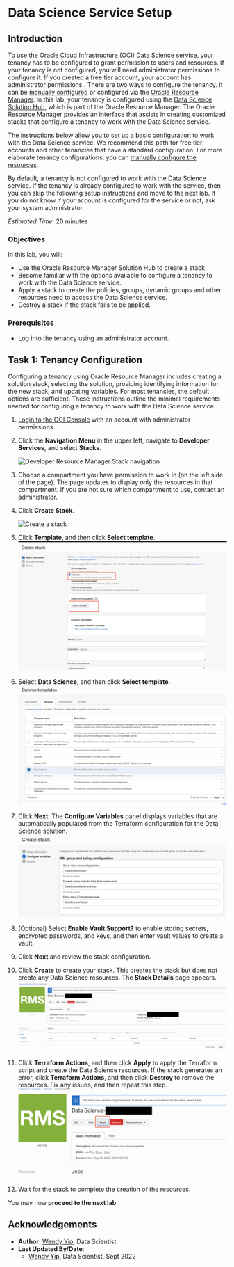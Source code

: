 # Data Science Service Setup

## Introduction

To use the Oracle Cloud Infrastructure (OCI) Data Science service, your tenancy has to be configured to grant permission to users and resources. If your tenancy is not configured, you will need administrator permissions to configure it. If you created a free tier account, your account has administrator permissions . There are two ways to configure the tenancy. It can be [manually configured](https://docs.oracle.com/en-us/iaas/data-science/data-science-tutorial/get-started.htm#get-started) or configured via the [Oracle Resource Manager](https://www.oracle.com/cloud/systems-management/resource-manager/). In this lab, your tenancy is configured using the [Data Science Solution Hub](https://docs.cloud.oracle.com/en-us/iaas/data-science/using/orm-configure-tenancy.htm), which is part of the Oracle Resource Manager. The Oracle Resource Manager provides an interface that assists in creating customized stacks that configure a tenancy to work with the Data Science service.

The instructions below allow you to set up a basic configuration to work with the Data Science service. We recommend this path for free tier accounts and other tenancies that have a standard configuration. For more elaborate tenancy configurations, you can [manually configure the resources](https://docs.oracle.com/en-us/iaas/data-science/data-science-tutorial/get-started.htm#get-started).

By default, a tenancy is not configured to work with the Data Science service. If the tenancy is already configured to work with the service, then you can skip the following setup instructions and move to the next lab. If you do not know if your account is configured for the service or not, ask your system administrator.

*Estimated Time:* 20 minutes

### Objectives

In this lab, you will:
* Use the Oracle Resource Manager Solution Hub to create a stack
* Become familiar with the options available to configure a tenancy to work with the Data Science service.
* Apply a stack to create the policies, groups, dynamic groups and other resources need to access the Data Science service.
* Destroy a stack if the stack fails to be applied.

### Prerequisites

* Log into the tenancy using an administrator account.

## Task 1: Tenancy Configuration

Configuring a tenancy using Oracle Resource Manager includes creating a solution stack, selecting the solution, providing identifying information for the new stack, and updating variables. For most tenancies, the default options are sufficient. These instructions outline the minimal requirements needed for configuring a tenancy to work with the Data Science service. 

1. [Login to the OCI Console](https://www.oracle.com/cloud/sign-in.html) with an account with administrator permissions.

1. Click the **Navigation Menu** in the upper left, navigate to **Developer Services**, and select **Stacks**.

	![Developer Resource Manager Stack navigation](https://oracle-livelabs.github.io/common/images/console/developer-resmgr-stacks.png " ")

1. Choose a compartment you have permission to work in (on the left side of the page). The page updates to display only the resources in that compartment. If you are not sure which compartment to use, contact an administrator.

1. Click **Create Stack**.

    ![Create a stack](./../common/images/orm-create-stack.png)

1. Click **Template**, and then click **Select template**. 
    ![Select template](./../common/images/orm-select-template.png)

1. Select **Data Science**, and then click **Select template**.
    ![Select Data Science](./../common/images/orm-select-data-science.png)

1. Click **Next**. The **Configure Variables** panel displays variables that are automatically populated from the Terraform configuration for the Data Science solution.
    ![Configure variables](./../common/images/orm-configure-variables.png)

1. (Optional) 
Select **Enable Vault Support?** to enable storing secrets, encrypted passwords, and keys, and then enter vault values to create a vault.


1. Click **Next** and review the stack configuration.
1. Click **Create** to create your stack. This creates the stack but does not create any Data Science resources. The **Stack Details** page appears.
    ![Stack details](./../common/images/orm-stack-detail.png)

1. Click **Terraform Actions**, and then click **Apply** to apply the Terraform script and create the Data Science resources. If the stack generates an error, click **Terraform Actions**, and then click **Destroy** to remove the resources. Fix any issues, and then repeat this step.
    ![Apply button](./../common/images/orm-stack-apply.png)

1. Wait for the stack to complete the creation of the resources.

You may now **proceed to the next lab**.

## Acknowledgements

* **Author**: [Wendy Yip](https://www.linkedin.com/in/wendy-yip-a3990610/), Data Scientist
* **Last Updated By/Date**:
    * [Wendy Yip](https://www.linkedin.com/in/wendy-yip-a3990610/), Data Scientist, Sept 2022
